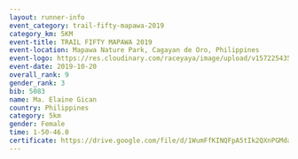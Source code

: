 ```yaml
---
layout: runner-info 
event_category: trail-fifty-mapawa-2019 
category_km: 5KM 
event-title: TRAIL FIFTY MAPAWA 2019  
event-location: Mapawa Nature Park, Cagayan de Oro, Philippines 
event-logo: https://res.cloudinary.com/raceyaya/image/upload/v1572254355/logo/trail-fifty-mapawa_fizjmb.jpg 
event-date: 2019-10-20 
overall_rank: 9
gender_rank: 3
bib: 5083
name: Ma. Elaine Gican
country: Philippines
category: 5km
gender: Female
time: 1-50-46.0
certificate: https://drive.google.com/file/d/1WumFfKINQFpA5tIk2QXnPGMda2wmMfAN/view?usp=sharing
---
```

